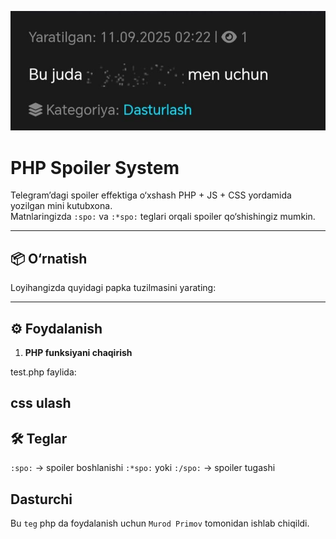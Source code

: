 ![Spoiler Demo](assets/images/img.jpg)


# PHP Spoiler System

Telegram’dagi spoiler effektiga o‘xshash PHP + JS + CSS yordamida yozilgan mini kutubxona.  
Matnlaringizda `:spo:` va `:*spo:` teglari orqali spoiler qo‘shishingiz mumkin.  

---

## 📦 O‘rnatish

Loyihangizda quyidagi papka tuzilmasini yarating:


---

## ⚙️ Foydalanish

1. **PHP funksiyani chaqirish**  

test.php faylida:

<?php
require_once 'assets/api/spo.php';

$post_text = "Salom dunyo men bugun bir qiz bilan :spo:maroqli suxbat:*spo: qurdim.";
echo parseSpoilers($post_text);
?>

## css ulash
<link rel="stylesheet" href="assets/css/OnSpo.css">
<script src="assets/js/OnSpo.js"></script>

## 🛠 Teglar

`:spo:` → spoiler boshlanishi `:*spo:` yoki `:/spo:` → spoiler tugashi

## Dasturchi

Bu `teg` php da foydalanish uchun `Murod Primov` tomonidan ishlab chiqildi.




